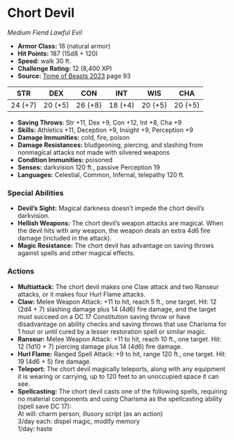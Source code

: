 # Chort Devil

*Medium* *Fiend* *Lawful Evil*

- **Armor Class:** 18 (natural armor)
- **Hit Points:** 187 (15d8 + 120)
- **Speed:** walk 30 ft.
- **Challenge Rating:** 12 (8,400 XP)
- **Source:** [Tome of Beasts 2023](https://koboldpress.com/kpstore/product/tome-of-beasts-1-2023-edition/) page 93

| STR | DEX | CON | INT | WIS | CHA |
| --- | --- | --- | --- | --- | --- |
| 24 (+7) | 20 (+5) | 26 (+8) | 18 (+4) | 20 (+5) | 20 (+5) |

- **Saving Throws**: Str +11, Dex +9, Con +12, Int +8, Cha +9
- **Skills:** Athletics +11, Deception +9, Insight +9, Perception +9
- **Damage Immunities:** cold, fire, poison
- **Damage Resistances:** bludgeoning, piercing, and slashing from nonmagical attacks not made with silvered weapons
- **Condition Immunities:** poisoned
- **Senses:** darkvision 120 ft., passive Perception 19
- **Languages:** Celestial, Common, Infernal, telepathy 120 ft.
### Special Abilities
- **Devil’s Sight:** Magical darkness doesn’t impede the chort devil’s darkvision.
- **Hellish Weapons:** The chort devil’s weapon attacks are magical. When the devil hits with any weapon, the weapon deals an extra 4d6 fire damage (included in the attack).
- **Magic Resistance:** The chort devil has advantage on saving throws against spells and other magical effects.
### Actions
- **Multiattack:** The chort devil makes one Claw attack and two Ranseur attacks, or it makes four Hurl Flame attacks.
- **Claw:** Melee Weapon Attack: +11 to hit, reach 5 ft., one target. Hit: 12 (2d4 + 7) slashing damage plus 14 (4d6) fire damage, and the target must succeed on a DC 17 Constitution saving throw or have disadvantage on ability checks and saving throws that use Charisma for 1 hour or until cured by a lesser restoration spell or similar magic.
- **Ranseur:** Melee Weapon Attack: +11 to hit, reach 10 ft., one target. Hit: 12 (1d10 + 7) piercing damage plus 14 (4d6) fire damage.
- **Hurl Flame:** Ranged Spell Attack: +9 to hit, range 120 ft., one target. Hit: 19 (4d6 + 5) fire damage.
- **Teleport:** The chort devil magically teleports, along with any equipment it is wearing or carrying, up to 120 feet to an unoccupied space it can see.
- **Spellcasting:** The chort devil casts one of the following spells, requiring no material components and using Charisma as the spellcasting ability (spell save DC 17):<br>At will: charm person, illusory script (as an action)<br>3/day each: dispel magic, modify memory<br>1/day: haste
